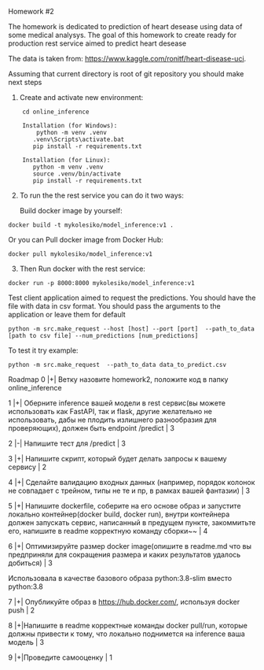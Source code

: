 Homework #2

The homework is dedicated to prediction of heart desease using data of some medical
analysys. The goal of this homework to create ready for production rest service aimed  to predict heart desease

The data is taken from: https://www.kaggle.com/ronitf/heart-disease-uci.

Assuming that current directory is root of git repository you should make next steps
1. Create and activate new environment:

```
    cd online_inference
	
    Installation (for Windows):  
        python -m venv .venv
       .venv\Scripts\activate.bat
       pip install -r requirements.txt

    Installation (for Linux):  
       python -m venv .venv
       source .venv/bin/activate
       pip install -r requirements.txt
```

2. To run the the rest service you can do it two ways:

   Build docker image by yourself:

```
docker build -t mykolesiko/model_inference:v1 .

```
Or you can Pull docker image from Docker Hub:

```
docker pull mykolesiko/model_inference:v1

```

3. Then Run docker with the rest service:

```
docker run -p 8000:8000 mykolesiko/model_inference:v1

```
Test client application aimed to request the predictions.
You should have the file with data in csv format. You should pass the arguments to the application or leave them for default 

```
python -m src.make_request --host [host] --port [port]  --path_to_data [path to csv file] --num_predictions [num_predictions]

```
To test it try example:

```
python -m src.make_request  --path_to_data data_to_predict.csv 

```


Roadmap
0 |+| Ветку назовите homework2, положите код в папку online_inference 

1 |+| Оберните inference вашей модели в rest сервис(вы можете использовать как FastAPI, так и flask, другие желательно не использовать, дабы не плодить излишнего разнообразия для проверяющих), должен быть endpoint /predict | 3

2 |-| Напишите тест для /predict | 3

3 |+| Напишите скрипт, который будет делать запросы к вашему сервису | 2

4 |+| Сделайте валидацию входных данных (например, порядок колонок не совпадает с трейном, типы не те и пр, в рамках вашей фантазии) | 3

5 |+| Напишите dockerfile, соберите на его основе образ и запустите локально контейнер(docker build, docker run), внутри контейнера должен запускать сервис, написанный в предущем пункте, закоммитьте его, напишите в readme корректную команду сборки~~ | 4

6 |+| Оптимизируйте размер docker image(опишите в readme.md что вы предприняли для сокращения размера и каких результатов удалось добиться) | 3

   Использовала в качестве базового образа python:3.8-slim вместо python:3.8

7 |+| Опубликуйте образ в https://hub.docker.com/, используя docker push | 2

8 |+|Напишите в readme корректные команды docker pull/run, которые должны привести к тому, что локально поднимется на inference ваша модель | 3

9 |+|Проведите самооценку | 1


